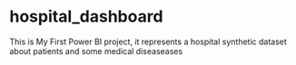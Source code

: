 # hospital_dashboard
This is My First Power BI project, it represents a hospital synthetic dataset about patients and some medical diseaseases
